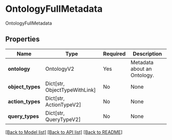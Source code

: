 # OntologyFullMetadata

OntologyFullMetadata

## Properties
Name | Type | Required | Description |
------------ | ------------- | ------------- | ------------- |
**ontology** | OntologyV2 | Yes | Metadata about an Ontology. |
**object_types** | Dict[str, ObjectTypeWithLink] | No | None |
**action_types** | Dict[str, ActionTypeV2] | No | None |
**query_types** | Dict[str, QueryTypeV2] | No | None |


[[Back to Model list]](../../README.md#documentation-for-models) [[Back to API list]](../../README.md#documentation-for-api-endpoints) [[Back to README]](../../README.md)
